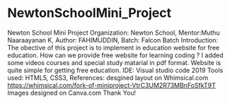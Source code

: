 # NewtonSchoolMini_Project
Newton School Mini Project  Organization: Newton School,  Mentor:Muthu Naaraayanan K,  Author: FAHIMUDDIN, Batch: Falcon Batch  Introduction:  The obective of this project is to implement in education website for free education. How can we provide free website for learning coding ? I added some videos courses and special study matarial in pdf format. Website is quite simple for getting free education.  IDE:  Visual studio code 2019  Tools used:  HTML5, CSS3,  References:  desgined layout on Whimsical.com  https://whimsical.com/fork-of-miniproject-VtrC3UM2R73MBnFoSfkT9T  Images designed on Canva.com   Thank You!

